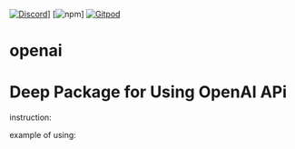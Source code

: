 [![Discord](https://badgen.net/badge/icon/discord?icon=discord&label&color=purple)](https://discord.gg/deep-foundation)]
[![npm](https://img.shields.io/npm/v/@deep-foundation/openai.svg)]
[![Gitpod](https://img.shields.io/badge/Gitpod-ready--to--code-blue?logo=gitpod)](https://gitpod.io/#https://github.com/deep-foundation/openai)
# openai
# Deep Package for Using OpenAI APi
instruction:

example of using:
